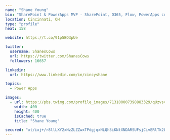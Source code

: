 ```yaml
---
name: "Shane Young"
bio: "SharePoint & PowerApps MVP - SharePoint, O365, Flow, PowerApps consulting? @PowerApps911 | Pure Snark? You found it."
location: Cincinnati, OH
type: "profile"
heat: 158

website: https://t.co/91p5BQ3pUe

twitter:
  username: ShanesCows
  url: https://twitter.com/ShanesCows
  followers: 16657

linkedin:
  url: https://www.linkedin.com/in/cincyshane

topics:
  - Power Apps

images:
  - url: https://pbs.twimg.com/profile_images/713100007398883329/qUzvsvQ3_400x400.jpg
    width: 400
    height: 400
    isCached: true
    title: "Shane Young"

secured: "xt/ixj+/r8llLXY2xNzZLZZwxTPdgjqxNLQh3iKNtXNDARSUFsjCivERlTk2LzMuPo0si/i9ged3zXSBObGdV1iwWj6HhOKjJBbKW8it8Br2Qug81+7LznD+NMjjDbmN+rtRTr6sHOU3VA1aibv8n9w4E3Z/D8zszOoP/6nbtyPt+uVaKiLHzjt0PBxiGXTdPXc2MfxcFDaFEcjnGusCH9HzacYacjZateR1mW66f6IcLka0/07VR8bItgAXFzgl5pMfzPrZVBhV5PQU8W5kYzxEXExd/MT7T6Se1liWbKXBVQcqfmEqe8l16BhqA8eLjbo3oXYYnaE3rOdWKR/HNmHX5wZHEUi8M4gyljJfOHJslSyBSaZKQkb4dls7mefzJ5eUvRdNaFoZ84VfBF6SZAtY9lsdphgoXupuyMNgniM=;zZjwPaDNwU28qKJl1/lbsA=="
---
```


